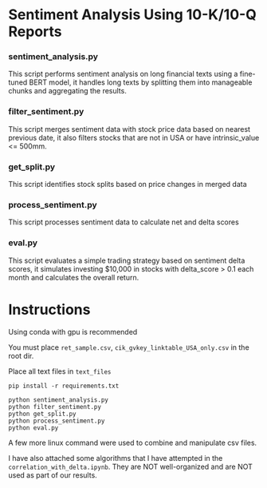 
# Sentiment Analysis Using 10-K/10-Q Reports

### sentiment_analysis.py
This script performs sentiment analysis on long financial texts using a fine-tuned BERT model, it handles long texts by splitting them into manageable chunks and aggregating the results.

### filter_sentiment.py
This script merges sentiment data with stock price data based on nearest previous date, it also filters stocks that are not in USA or have intrinsic_value <= 500mm.

### get_split.py
This script identifies stock splits based on price changes in merged data

### process_sentiment.py
This script processes sentiment data to calculate net and delta scores

### eval.py
This script evaluates a simple trading strategy based on sentiment delta scores, it simulates investing $10,000 in stocks with delta_score > 0.1 each month and calculates the overall return.

# Instructions

Using conda with gpu is recommended

You must place ```ret_sample.csv```,  ```cik_gvkey_linktable_USA_only.csv``` in the root dir. 

Place all text files in ```text_files```




```
pip install -r requirements.txt
```


```
python sentiment_analysis.py
python filter_sentiment.py
python get_split.py
python process_sentiment.py
python eval.py
```

A few more linux command were used to combine and manipulate csv files. 

I have also attached some algorithms that I have attempted in the ```correlation_with_delta.ipynb```. They are NOT well-organized and are NOT used as part of our results. 